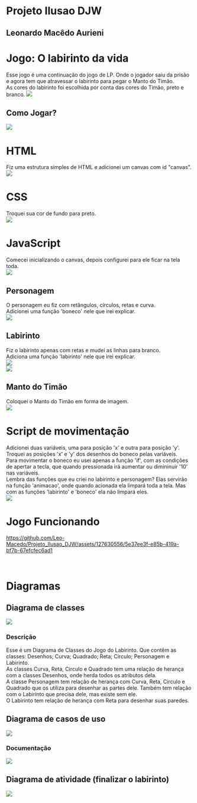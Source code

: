 # Projeto Ilusao DJW
## Leonardo Macêdo Aurieni<br>
# Jogo: O labirinto da vida
Esse jogo é uma continuação do jogo de LP. Onde o jogador saiu da prisão e agora tem que atravessar o labirinto para pegar o Manto do Timão.<br>
As cores do labirinto foi escolhida por conta das cores do Timão, preto e branco.
<img src="img/printjogo.jpg"><br>
## Como Jogar?
<img src="img/jogar.png"><br>
# HTML
Fiz uma estrutura simples de HTML e adicionei um canvas com id "canvas".
<img src = "img/printhtml.jpg"><br>
# CSS
Troquei sua cor de fundo para preto.<br>
<img src = "img/css.jpg"><br>
# JavaScript
Comecei inicializando o canvas, depois configurei para ele ficar na tela toda.<br>
<img src = "img/js1.jpg"><br>
## Personagem
O personagem eu fiz com retângulos, círculos, retas e curva.<br>
Adicionei uma função 'boneco' nele que irei explicar.<br>
<img src = "img/js2.png"><br>
## Labirinto
Fiz o labirinto apenas com retas e mudei as linhas para branco.<br>
Adiciona uma função 'labirinto' nele que irei explicar.<br>
<img src = "img/lab.jpg"><br>
<img src = "img/js3.png"><br>
## Manto do Timão
Coloquei o Manto do Timão em forma de imagem.<br>
<img src = "img/js4.png"><br>

# Script de movimentação
Adicionei duas variáveis, uma para posição 'x' e outra para posição 'y'. Troquei as posições 'x' e 'y' dos desenhos do boneco pelas variáveis.<br>
Para movimentar o boneco eu usei apenas a função 'if', com as condições de apertar a tecla, que quando pressionada irá aumentar ou dimininuir '10' nas variáveis.<br>
Lembra das funções que eu criei no labirinto e personagem? Elas servirão na função 'animacao', onde quando acionada ela limpará toda a tela. Mas com as funções 'labirinto' e 'boneco' ela não limpará eles.<br>
<img src = "img/js5.png"><br>
# Jogo Funcionando<br>
https://github.com/Leo-Macedo/Projeto_Ilusao_DJW/assets/127630556/5e37ee3f-e85b-419a-bf7b-67efcfec6ad1

<br>

# Diagramas

## Diagrama de classes

<img src = "img/classe.jpg" ><br>
<h3> Descrição </h3>
Esse é um Diagrama de Classes do Jogo do Labirinto. Que contêm as classes: Desenhos; Curva; Quadrado; Reta; Circulo; Personagem e Labirinto.<br>
As classes Curva, Reta, Circulo e Quadrado tem uma relação de herança com a classes Desenhos, onde herda todos os atributos dela.<br>
A classe Personagem tem relação de herança com Curva, Reta, Circulo e Quadrado que os utiliza para desenhar as partes dele. Também tem relação com o Labirinto que precisa dele, mas existe sem ele.<br>
O Labirinto tem relação de herança com Reta para desenhar suas paredes.<br>
<h2>Diagrama de casos de uso</h2>
<img src = "img/uso.jpg" ><br>
<H3>Documentação</H3>
<img src = "img/documentacao.jpg" ><br>
<H2>Diagrama de atividade (finalizar o labirinto)</H2>
<img src = "img/atividade.jpg" >
